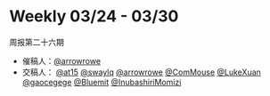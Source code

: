 # Weekly 03/24 - 03/30

周报第二十六期

- 催稿人：[@arrowrowe][gh-mie]
- 交稿人：
  [@at15][gh-at15]
  [@swaylq][gh-sway]
  [@arrowrowe][gh-mie]
  [@ComMouse][gh-dou]
  [@LukeXuan][gh-luke]
  [@gaocegege][gh-cece]
  [@Bluemit][gh-lp]
  [@InubashiriMomizi][gh-im]

[gh-at15]: https://github.com/at15
[gh-sway]: https://github.com/swaylq
[gh-mie]: https://github.com/arrowrowe
[gh-dou]: https://github.com/ComMouse
[gh-luke]: https://github.com/LukeXuan
[gh-cece]: https://github.com/gaocegege
[gh-tq]: https://github.com/tq5124
[gh-lp]: https://github.com/Bluemit
[gh-im]: https://github.com/InubashiriMomizi
